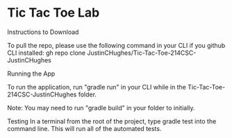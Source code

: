 # Tic Tac Toe Lab

Instructions to Download

To pull the repo, please use the following command in your CLI if you github CLI installed:
gh repo clone JustinCHughes/Tic-Tac-Toe-214CSC-JustinCHughes

Running the App

To run the application, run "gradle run" in your CLI while in the Tic-Tac-Toe-214CSC-JustinCHughes folder.

Note: You may need to run "gradle build" in your folder to initially.

Testing
In a terminal from the root of the project, type gradle test into the command line. This will run all of the automated tests.